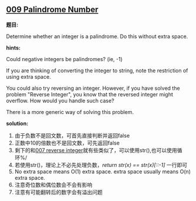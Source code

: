 
## [009 Palindrome Number](https://leetcode.com/problems/palindrome-number/description/)

**题目:**

Determine whether an integer is a palindrome. Do this without extra space.


**hints:**

Could negative integers be palindromes? (ie, -1)

If you are thinking of converting the integer to string, note the restriction of using extra space.

You could also try reversing an integer. However, if you have solved the problem "Reverse Integer", you know that the reversed integer might overflow. How would you handle such case?

There is a more generic way of solving this problem.


**solution:**
1. 由于负数不是回文数，可首先直接判断并返回false
2. 正数中10的倍数也不是回文数，可先返回false
3. 剩下的和[007 reverse integer](https://github.com/seanyuner/LeetCode-python/tree/master/007%20Reverse%20Integer)就有些类似了，可以使用str(),也可以使用循环%/
4. 若使用str()，理论上不必先处理负数，*return str(x) == str(x)[::-1]* 一行即可
5. No extra space means O(1) extra space. extra space usually means O(n) extra space. 
6. 注意奇位数和偶位数会不会有影响
7. 注意有可能翻转后的数字会有溢出问题
